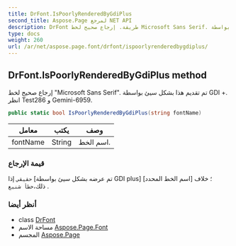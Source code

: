 ```yaml
---
title: DrFont.IsPoorlyRenderedByGdiPlus
second_title: Aspose.Page لمرجع NET API
description: DrFont طريقة. إرجاع صحيح لخط Microsoft Sans Serif. تم تقديم هذا بشكل سيئ بواسطة GDI . انظر Test286 و Gemini6959.
type: docs
weight: 260
url: /ar/net/aspose.page.font/drfont/ispoorlyrenderedbygdiplus/
---
```

## DrFont.IsPoorlyRenderedByGdiPlus method

إرجاع صحيح لخط "Microsoft Sans Serif". تم تقديم هذا بشكل سيئ بواسطة GDI +. انظر Test286 و Gemini-6959.

```csharp
public static bool IsPoorlyRenderedByGdiPlus(string fontName)
```

| معامل | يكتب | وصف |
| --- | --- | --- |
| fontName | String | اسم الخط. |

### قيمة الإرجاع

`حقيقي` إذا [تم عرضه بشكل سيئ بواسطة GDI plus] [اسم الخط المحدد] ؛ خلاف ذلك،`خطأ شنيع` .

### أنظر أيضا

* class [DrFont](../)
* مساحة الاسم [Aspose.Page.Font](../../drfont/)
* المجسم [Aspose.Page](../../../)


